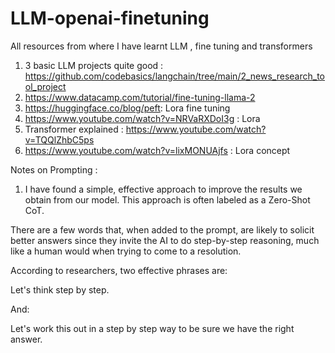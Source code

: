 # LLM-openai-finetuning
All resources from where I have learnt LLM , fine tuning and transformers

1. 3 basic LLM projects quite good : https://github.com/codebasics/langchain/tree/main/2_news_research_tool_project
2. https://www.datacamp.com/tutorial/fine-tuning-llama-2
3. https://huggingface.co/blog/peft: Lora fine tuning
4. https://www.youtube.com/watch?v=NRVaRXDoI3g : Lora 
5. Transformer explained : https://www.youtube.com/watch?v=TQQlZhbC5ps
6. https://www.youtube.com/watch?v=lixMONUAjfs : Lora concept

Notes on Prompting :
  1. I have found a simple, effective approach to improve the results we obtain from our model. This approach is often labeled as a Zero-Shot CoT.
  
  There are a few words that, when added to the prompt, are likely to solicit better answers since they invite the AI to do step-by-step reasoning, much like a human would when trying to come to a resolution.
  
  According to researchers, two effective phrases are:
  
  Let's think step by step.
  
  And:
  
  Let's work this out in a step by step way to be sure we have the right answer.
